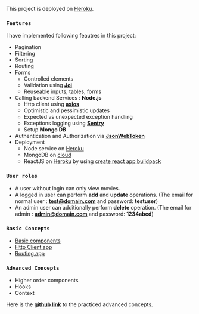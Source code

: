 This project is deployed on [Heroku](https://desolate-headland-28492.herokuapp.com/movies).

### `Features`

I have implemented following feautres in this project:
* Pagination
* Filtering
* Sorting
* Routing
* Forms
  * Controlled elements
  * Validation using **[Joi](https://www.npmjs.com/package/joi)**
  * Reuseable inputs, tables, forms
* Calling backend Services : **Node.js**
  * Http client using **[axios](https://github.com/axios/axios)**
  * Optimistic and pessimistic updates
  * Expected vs unexpected exception handling
  * Exceptions logging using **[Sentry](https://www.npmjs.com/package/@sentry/browser)**
  * Setup **Mongo DB**
* Authentication and Authorization via **[JsonWebToken](https://jwt.io)**
* Deployment
  * Node service on [Heroku](https://dashboard.heroku.com)
  * MongoDB on [cloud](https://cloud.mongodb.com/)
  * ReactJS on [Heroku](https://dashboard.heroku.com) by using [create react app buildpack](https://github.com/mars/create-react-app-buildpack)
  

### `User roles`
- A user without login can only view movies.
- A logged in user can perform **add** and **update** operations. (The email for normal user : **test@domain.com** and password: **testuser**)
- An admin user can additionally perform **delete** operation. (The email for admin : **admin@domain.com** and password: **1234abcd**)

### `Basic Concepts`
- [Basic components](https://github.com/Ubaid45/Basic_ReactJS)
- [Http Client app](https://github.com/Ubaid45/ReactJS_http-app)
- [Routing app](https://github.com/Ubaid45/ReactJS_RoutingApp)


### `Advanced Concepts`
- Higher order components
- Hooks
- Context

Here is the **[github link](https://github.com/Ubaid45/Advanced-Concepts_ReactJS)** to the practiced advanced concepts.
